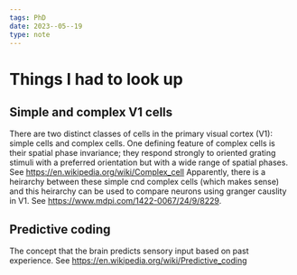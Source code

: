 ```yaml
---
tags: PhD
date: 2023--05--19
type: note
---
```


# Things I had to look up

## Simple and complex V1 cells

There are two distinct classes of cells in the primary visual cortex (V1): simple cells and complex cells. One defining feature of complex cells is their spatial phase invariance; they respond strongly to oriented grating stimuli with a preferred orientation but with a wide range of spatial phases.
See https://en.wikipedia.org/wiki/Complex_cell
Apparently, there is a heirarchy between these simple cnd complex cells (which makes sense) and this heirarchy can be used to compare neurons using granger causlity in V1. See https://www.mdpi.com/1422-0067/24/9/8229. 

## Predictive coding

The concept that the brain predicts sensory input based on past experience. See https://en.wikipedia.org/wiki/Predictive_coding
